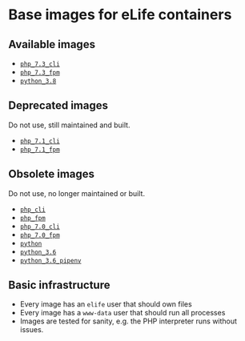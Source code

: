 # Base images for eLife containers

## Available images

- [`php_7.3_cli`](https://hub.docker.com/r/elifesciences/php_7.3_cli/tags)
- [`php_7.3_fpm`](https://hub.docker.com/r/elifesciences/php_7.3_fpm/tags)
- [`python_3.8`](https://hub.docker.com/r/elifesciences/python_3.8/tags)

## Deprecated images

Do not use, still maintained and built.

- [`php_7.1_cli`](https://hub.docker.com/r/elifesciences/php_7.1_cli/tags)
- [`php_7.1_fpm`](https://hub.docker.com/r/elifesciences/php_7.1_fpm/tags)

## Obsolete images

Do not use, no longer maintained or built.

- [`php_cli`](https://hub.docker.com/r/elifesciences/php_cli/tags)
- [`php_fpm`](https://hub.docker.com/r/elifesciences/php_fpm/tags)
- [`php_7.0_cli`](https://hub.docker.com/r/elifesciences/php_7.0_cli/tags)
- [`php_7.0_fpm`](https://hub.docker.com/r/elifesciences/php_7.0_fpm/tags)
- [`python`](https://hub.docker.com/r/elifesciences/python/tags)
- [`python_3.6`](https://hub.docker.com/r/elifesciences/python_3.6/tags)
- [`python_3.6_pipenv`](https://hub.docker.com/r/elifesciences/python_3.6_pipenv/tags)

## Basic infrastructure

- Every image has an `elife` user that should own files
- Every image has a `www-data` user that should run all processes
- Images are tested for sanity, e.g. the PHP interpreter runs without issues.

